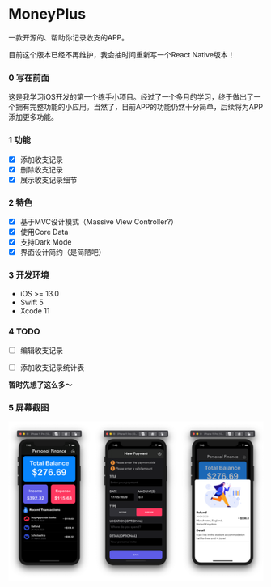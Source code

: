 MoneyPlus
=====

一款开源的、帮助你记录收支的APP。

目前这个版本已经不再维护，我会抽时间重新写一个React Native版本！

### 0 写在前面

这是我学习iOS开发的第一个练手小项目。经过了一个多月的学习，终于做出了一个拥有完整功能的小应用。当然了，目前APP的功能仍然十分简单，后续将为APP添加更多功能。

### 1 功能

- [x] 添加收支记录
- [x] 删除收支记录
- [x] 展示收支记录细节

### 2 特色

- [x] 基于MVC设计模式（Massive View Controller?）
- [x] 使用Core Data
- [x] 支持Dark Mode
- [x] 界面设计简约（是简陋吧） 

### 3 开发环境

- iOS >= 13.0
- Swift 5
- Xcode 11

### 4 TODO

- [ ] 编辑收支记录

- [ ] 添加收支记录统计表

**暂时先想了这么多～**

### 5 屏幕截图

![img-1](./images/screenshot-1.png)


